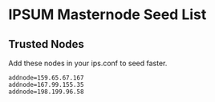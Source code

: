 # IPSUM Masternode Seed List

## Trusted Nodes
Add these nodes in your ips.conf to seed faster.

```
addnode=159.65.67.167
addnode=167.99.155.35
addnode=198.199.96.58
```
